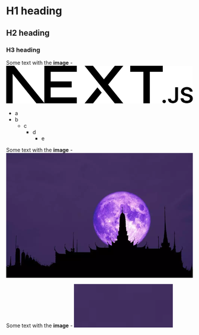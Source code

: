 # H1 heading 

## H2 heading 

### H3 heading 

Some text with the **image** - ![alt text](assets/neeext.svg)

- a 
- b 
  - c
    - d
      - e

Some text with the **image** - ![alt text](assets/image-full.png)

Some text with the **image** - ![alt text](assets/image.png)
